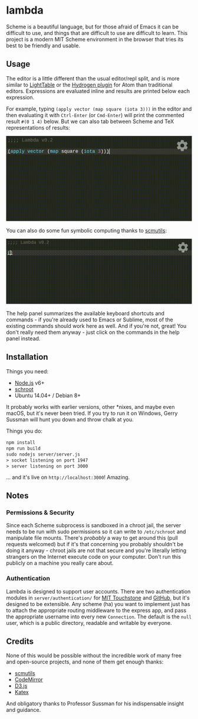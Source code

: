 # lambda
Scheme is a beautiful language, but for those afraid of Emacs it can be difficult to use, and things that are difficult to use are difficult to learn.
This project is a modern MIT Scheme environment in the browser that tries its best to be friendly and usable.

## Usage
The editor is a little different than the usual editor/repl split, and is more similar to [LightTable](http://lighttable.com/) or the [Hydrogen plugin](https://atom.io/packages/hydrogen) for Atom than traditional editors. Expressions are evaluated inline and results are printed below each expression.

For example, typing `(apply vector (map square (iota 3)))` in the editor and then evaluating it with `Ctrl-Enter` (or `Cmd-Enter`) will print the commented result `#(0 1 4)` below. But we can also tab between Scheme and TeX representations of results:

![such graphics, many latex](lambda.gif)

You can also do some fun symbolic computing thanks to [scmutils](https://groups.csail.mit.edu/mac/users/gjs/6946/refman.txt):

![much symbol, so algebra](lambda2.gif)

The help panel summarizes the available keyboard shortcuts and commands - if you're already used to Emacs or Sublime, most of the existing commands should work here as well. And if you're not, great! You don't really need them anyway - just click on the commands in the help panel instead.

## Installation
Things you need:

- [Node.js](https://nodejs.org/en/) v6+
- [schroot](https://wiki.debian.org/Schroot)
- Ubuntu 14.04+ / Debian 8+

It probably works with earlier versions, other \*nixes, and maybe even macOS, but it's never been tried.
If you try to run it on Windows, Gerry Sussman will hunt you down and throw chalk at you.

Things you do:

```
npm install
npm run build
sudo nodejs server/server.js
> socket listening on port 1947
> server listening on port 3000
```

... and it's live on `http://localhost:3000`! Amazing. 

## Notes

### Permissions & Security
Since each Scheme subprocess is sandboxed in a chroot jail, the server needs to be run with sudo permissions so it can write to `/etc/schroot` and manipulate file mounts. There's *probably* a way to get around this (pull requests welcomed) but if it's that concerning you probably shouldn't be doing it anyway - chroot jails are not that secure and you're literally letting strangers on the Internet execute code on your computer. Don't run this publicly on a machine you really care about.

### Authentication
Lambda is designed to support user accounts. There are two authentication modules in `server/authentication/` for [MIT Touchstone](https://ist.mit.edu/touchstone) and [GitHub](https://developer.github.com/v3/), but it's designed to be extensible. Any scheme (ha) you want to implement just has to attach the appropriate routing middleware to the express app, and pass the appropriate username into every new `Connection`. The default is the `null` user, which is a public directory, readable and writable by everyone.

## Credits

None of this would be possible without the incredible work of many free and open-source projects, and none of them get enough thanks:

- [scmutils](https://groups.csail.mit.edu/mac/users/gjs/6946/)
- [CodeMirror](https://github.com/codemirror/CodeMirror)
- [D3.js](https://github.com/d3/d3)
- [Katex](https://github.com/Khan/KaTeX)

And obligatory thanks to Professor Sussman for his indispensable insight and guidance.
